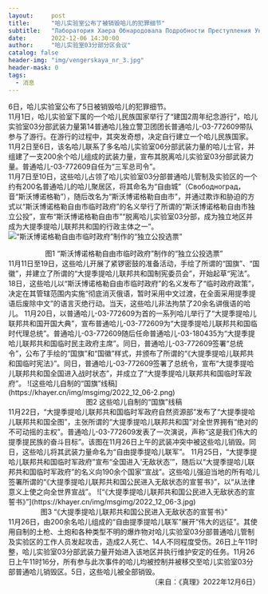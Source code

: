 ```yaml
---
layout:     post
title:      "哈儿实验室公布了被销毁哈儿的犯罪细节"
subtitle:   "Лаборатория Хаера Обнародовала Подробности Преступления Уничтоженных Хаеров"
date:       2022-12-06 14:30:00
author:     "哈儿实验室03分部分区会议"
catalog: false
header-img: "img/vengerskaya_nr_3.jpg"
header-mask: 0
tags:
  - 消息
---
```


6日，哈儿实验室公布了5日被销毁哈儿的犯罪细节。  
11月1日，哈儿实验室下属的一个哈儿民族国家举行了“建国2周年纪念游行”，哈儿实验室03分部武装力量第14普通哈儿独立警卫团团长普通哈儿-03-772609带队参与了游行。在游行的过程中，其突发奇想，决定自行建立一个哈儿民族国家。  
11月2日至6日，该名哈儿联系了多名哈儿实验室06分部武装力量的哈儿士官，并组建了一支200余个哈儿组成的武装力量，宣布其脱离哈儿实验室03分部武装力量。普通哈儿-03-772609自任为“三军总司令”。  
11月7日至10日，这些哈儿占领了哈儿实验室03分部普通哈儿管制及实验区的一个约有200名普通哈儿的哈儿聚居区，将其命名为“自由城”（Свободноград，音“斯沃博诺格勒”），随后改名为“斯沃博诺格勒自由市”，并通过欺诈和胁迫的方式以“斯沃博诺格勒自由市临时政府”的名义举行了所谓的“斯沃博诺格勒自由市独立公投”，宣布“斯沃博诺格勒自由市”“脱离哈儿实验室03分部，成为独立地区并成为大提季提哈儿联邦共和国的行政主体之一”。
![“斯沃博诺格勒自由市临时政府”制作的“独立公投选票”](https://khayer.cn/img/msgimg/2022_12_06-1.jpg)
<div style="text-align: center">图1 “斯沃博诺格勒自由市临时政府”制作的“独立公投选票”</div>
11月11日至19日，这些哈儿开展了紧锣密鼓的准备活动，手绘了所谓的“国旗”、“国徽”，并建立了所谓的“大提季提哈儿联邦共和国制宪委员会”，开始起草“宪法”。18日，这些哈儿以“斯沃博诺格勒自由市临时政府”的名义发布了“临时政府政策”，决定在其管辖范围内实施“彻底消灭俄语，暂时采用中文过渡，在全面采用提季提语后废除中文”的语言灭绝行动。当天，这些哈儿非法拘禁了20余名讲俄语的哈儿。  
11月20日，以普通哈儿-03-772609为首的一系列哈儿举行了“大提季提哈儿联邦共和国开国大典”，宣布普通哈儿-03-772609为“大提季提哈儿联邦共和国临时代理总统”。普通哈儿-03-772609随后任命普通哈儿-03-180435为“大提季提哈儿联邦共和国临时民主政府主席”。同日，普通哈儿-03-772609签署“总统令”，公布了手绘的“国旗”和“国徽”样式，并颁布了所谓的“《大提季提哈儿联邦共和国临时宪法》”。同日，普通哈儿-03-772609签署了总统令，宣布“大提季提哈儿联邦共和国全国进入战时状态”，并成立了“大提季提哈儿联邦共和国临时军政府”。
![这些哈儿自制的“国旗”线稿](https://khayer.cn/img/msgimg/2022_12_06-2.png)
<div style="text-align: center">图2 这些哈儿自制的“国旗”线稿</div>
11月22日，“大提季提哈儿联邦共和国临时军政府自然资源部”发布了“大提季提哈儿联邦共和国全图”，主张所谓的“大提季提哈儿联邦共和国”对全世界拥有“绝对的不可动摇的主权”。普通哈儿-03-772609发表了一次演说，声称“这是我们伟大的提季提民族的奋斗目标”。该图在11月26日上午的武装冲突中被这些哈儿销毁。同日，这些哈儿将其武装力量命名为“自由提季提哈儿联军”。  
11月25日，“大提季提哈儿联邦共和国临时军政府”宣布“全国进入‘无敌状态’”，随后以“大提季提哈儿联邦共和国临时军政府”的名义向190余个国家“宣战”。这些哈儿强迫当地的所有哈儿签署所谓的“《大提季提哈儿联邦共和国公民进入无敌状态的宣誓书》”，以“从法律意义上使之向全世界宣战”。
![“《大提季提哈儿联邦共和国公民进入无敌状态的宣誓书》”](https://khayer.cn/img/msgimg/2022_12_06-3.jpg)
<div style="text-align: center">图3 “《大提季提哈儿联邦共和国公民进入无敌状态的宣誓书》”</div>
11月26日，由200余名哈儿组成的“自由提季提哈儿联军”展开“伟大的远征”。其使用自制的土枪、土炮和各种类型不明的爆炸物对哈儿实验室03分部普通哈儿管制及实验区的工作人员发起攻击，造成2人死亡、14人不同程度受伤。26日上午11时整，哈儿实验室03分部武装力量开始进入该地区并执行维护安定的任务。11月26日上午11时16分，所有参与此次事件的哈儿均被控制并被移交至哈儿实验室03分部普通哈儿销毁区。5日，这些哈儿被全部销毁。
<div style="text-align: right">（来自：《真理》2022年12月6日）</div>
